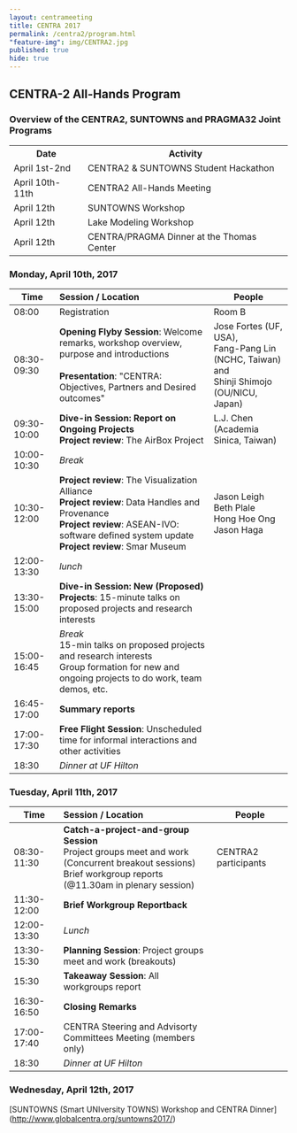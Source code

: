 ```yaml
---
layout: centrameeting
title: CENTRA 2017
permalink: /centra2/program.html
"feature-img": img/CENTRA2.jpg
published: true
hide: true
---
```


## CENTRA-2 All-Hands Program

### Overview of the CENTRA2, SUNTOWNS and PRAGMA32 Joint Programs

<p>
<table class="program32">
  <tr>
    <th>Date</th>
    <th>Activity</th>
  </tr>
   <tr>
    <td>April 1st-2nd</td>
    <td>CENTRA2 & SUNTOWNS Student Hackathon</td>
  </tr>
  <tr>
    <td>April 10th-11th</td>
    <td>CENTRA2 All-Hands Meeting</td>
  </tr>
  <tr>
    <td>April 12th</td>
    <td>SUNTOWNS Workshop</td>
  </tr>
  <tr> 
    <td>April 12th</td>
    <td>Lake Modeling Workshop</td>
  </tr>
  <tr>
    <td>April 12th</td>
    <td>CENTRA/PRAGMA Dinner at the Thomas Center</td>
  </tr>
</table>
</p>

### Monday, April 10th, 2017

| Time | Session / Location | People | 
| ---- | :-------------------------------------------------------|---|
| 08:00 | Registration | Room B | test |
| 08:30-09:30 | **Opening Flyby Session**: Welcome remarks, workshop overview, purpose and introductions <br/> <br />**Presentation**: "CENTRA: Objectives, Partners and Desired outcomes" | Jose Fortes (UF, USA),<br /> Fang-Pang Lin (NCHC, Taiwan) and <br />Shinji Shimojo (OU/NICU, Japan)  |
| 09:30-10:00 | **Dive-in Session: Report on Ongoing Projects** <br /> **Project review**: The AirBox Project  | L.J. Chen (Academia Sinica, Taiwan)  |
| 10:00-10:30  |*Break*   |   |   |
| 10:30-12:00  |**Project review**: The Visualization Alliance <br /> **Project review**: Data Handles and Provenance <br/> **Project review**: ASEAN-IVO: software defined system update <br /> **Project review**: Smar Museum   | Jason Leigh <br /> Beth Plale <br /> Hong Hoe Ong <br /> Jason Haga |
| 12:00-13:30  |*lunch*   |   |
| 13:30-15:00  | **Dive-in Session: New (Proposed) Projects**: 15-minute talks on proposed projects and research interests  |   |
| 15:00-16:45  | *Break* <br /> 15-min talks on proposed projects and research interests <br /> Group formation for new and ongoing projects to do work, team demos, etc. <br />  |   |
| 16:45-17:00  | **Summary reports**  |   |
| 17:00-17:30  | **Free Flight Session**: Unscheduled time for informal interactions and other activities  |   |
| 18:30  | *Dinner at UF Hilton*  |   |

### Tuesday, April 11th, 2017

| Time | Session / Location | People | 
| ---- | :-------------------------------------------------------|---|
| 08:30-11:30 | **Catch-a-project-and-group Session** <br /> Project groups meet and work (Concurrent breakout sessions) <br /> Brief workgroup reports (@11.30am in plenary session) | CENTRA2 participants |
| 11:30-12:00  |**Brief Workgroup Reportback**   |   | 
| 12:00-13:30  |*Lunch*   |   | 
| 13:30-15:30  |**Planning Session**: Project groups meet and work (breakouts)   |   | 
| 15:30  |**Takeaway Session**: All workgroups report   |   | 
| 16:30-16:50  |**Closing Remarks**   |   | 
| 17:00-17:40  |CENTRA Steering and Advisorty Committees Meeting (members only)   |   | 
| 18:30  | *Dinner at UF Hilton*  |   | 

### Wednesday, April 12th, 2017

[SUNTOWNS (Smart UNIversity TOWNS) Workshop and CENTRA Dinner] (http://www.globalcentra.org/suntowns2017/) 
